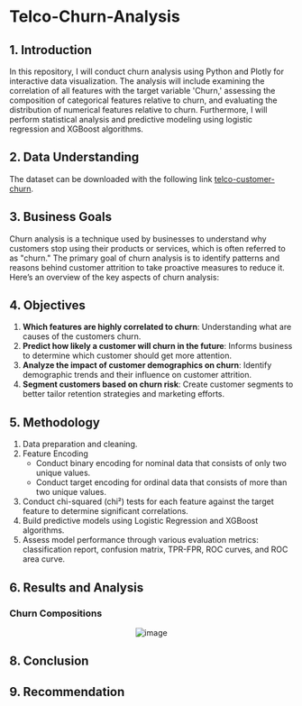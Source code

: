# Telco-Churn-Analysis

## 1. Introduction
In this repository, I will conduct churn analysis using Python and Plotly for interactive data visualization. The analysis will include examining the correlation of all features with the target variable 'Churn,' assessing the composition of categorical features relative to churn, and evaluating the distribution of numerical features relative to churn. Furthermore, I will perform statistical analysis and predictive modeling using logistic regression and XGBoost algorithms.


## 2. Data Understanding
The dataset can be downloaded with the following link [telco-customer-churn](https://www.kaggle.com/datasets/blastchar/telco-customer-churn/data).

## 3. Business Goals
Churn analysis is a technique used by businesses to understand why customers stop using their products or services, which is often referred to as "churn." The primary goal of churn analysis is to identify patterns and reasons behind customer attrition to take proactive measures to reduce it. Here’s an overview of the key aspects of churn analysis:

## 4. Objectives

1. <b>Which features are highly correlated to churn</b>: Understanding what are causes of the customers churn.
2. <b>Predict how likely a customer will churn in the future</b>: Informs business to determine which customer should get more attention.
3. <b>Analyze the impact of customer demographics on churn</b>: Identify demographic trends and their influence on customer attrition.
4. <b>Segment customers based on churn risk</b>: Create customer segments to better tailor retention strategies and marketing efforts.

## 5. Methodology
1. Data preparation and cleaning.
2. Feature Encoding
    - Conduct binary encoding for nominal data that consists of only two unique values.
    - Conduct target encoding for ordinal data that consists of more than two unique values.
3. Conduct chi-squared (chi²) tests for each feature against the target feature to determine significant correlations.
4. Build predictive models using Logistic Regression and XGBoost algorithms.
5. Assess model performance through various evaluation metrics: classification report, confusion matrix, TPR-FPR, ROC curves, and ROC area curve.

## 6. Results and Analysis

### Churn Compositions
<div align=center>

  ![image](https://github.com/Agungvpzz/Telco-Churn-Analysis/assets/48642326/aa82f4ce-f1a6-4ca2-8a6e-82fa95c342a6)
</div>

### 

## 8. Conclusion

## 9. Recommendation


